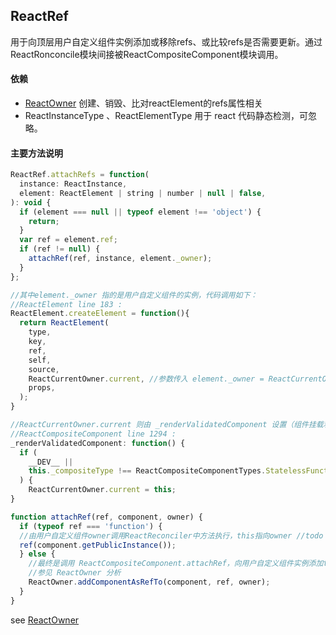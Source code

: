 ## <span id="reactref">ReactRef</span>
用于向顶层用户自定义组件实例添加或移除refs、或比较refs是否需要更新。通过ReactRonconcile模块间接被ReactCompositeComponent模块调用。
#### 依赖
* [ReactOwner](#reactowner)
创建、销毁、比对reactElement的refs属性相关
* ReactInstanceType 、ReactElementType
用于 react 代码静态检测，可忽略。
#### 主要方法说明
```javascript
ReactRef.attachRefs = function(
  instance: ReactInstance,
  element: ReactElement | string | number | null | false,
): void {
  if (element === null || typeof element !== 'object') {
    return;
  }
  var ref = element.ref;
  if (ref != null) {
    attachRef(ref, instance, element._owner);
  }
};

//其中element._owner 指的是用户自定义组件的实例，代码调用如下：
//ReactElement line 183 :
ReactElement.createElement = function(){
  return ReactElement(
    type,
    key,
    ref,
    self,
    source,
    ReactCurrentOwner.current, //参数传入 element._owner = ReactCurrentOwner.current
    props,
  );
}

//ReactCurrentOwner.current 则由 _renderValidatedComponent 设置（组件挂载和更新的时候执行）
//ReactCompositeComponent line 1294 :
_renderValidatedComponent: function() {
  if (
    __DEV__ ||
    this._compositeType !== ReactCompositeComponentTypes.StatelessFunctional
  ) {
    ReactCurrentOwner.current = this;
}
```
```javascript
function attachRef(ref, component, owner) {
  if (typeof ref === 'function') {
  //由用户自定义组件owner调用ReactReconciler中方法执行，this指向owner //todo ??
  ref(component.getPublicInstance());
  } else {
  	//最终是调用 ReactCompositeComponent.attachRef，向用户自定义组件实例添加this.refs[ref]属性
  	//参见 ReactOwner 分析
  	ReactOwner.addComponentAsRefTo(component, ref, owner);
  }
}
```
see [ReactOwner](#reactowner)